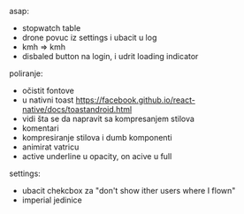 asap:
- stopwatch table
- drone povuc iz settings i ubacit  u log
- kmh => kmh
- disbaled button na login, i udrit loading indicator

poliranje: 
- očistit fontove
- u nativni toast https://facebook.github.io/react-native/docs/toastandroid.html
- vidi šta se da napravit sa kompresanjem stilova
- komentari
- kompresiranje stilova i dumb komponenti
- animirat vatricu
- active underline u opacity, on acive u full

settings: 
- ubacit chekcbox za "don't show ither users where I flown"
- imperial jedinice